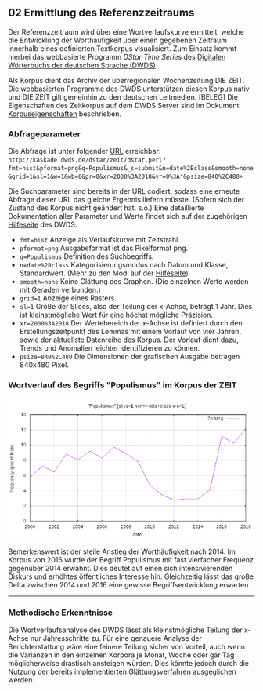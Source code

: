 ## 02 Ermittlung des Referenzzeitraums

Der Referenzzeitraum wird über eine Wortverlaufskurve ermittelt, welche die Entwicklung der Worthäufigkeit über einen gegebenen Zeitraum innerhalb eines definierten Textkorpus visualisiert. Zum Einsatz kommt hierbei das webbasierte Programm *DStar Time Series* des [Digitalen Wörterbuchs der deutschen Sprache (DWDS)](https://www.dwds.de/).

Als Korpus dient das Archiv der überregionalen Wochenzeitung DIE ZEIT. Die webbasierten Programme des DWDS unterstützen diesen Korpus nativ und DIE ZEIT gilt gemeinhin zu den deutschen Leitmedien. [BELEG] Die Eigenschaften des Zeitkorpus auf dem DWDS Server sind im Dokument [Korpuseigenschaften](/02_Referenzzeitraum/Korpuseigenschaften.md) beschrieben.

### Abfrageparameter

Die Abfrage ist unter folgender [URL](https://kaskade.dwds.de/dstar/zeit/dstar.perl?fmt=hist&pformat=png&q=Populismus&_s=submit&n=date%2Bclass&smooth=none&grid=1&sl=1&w=1&wb=0&pr=0&xr=2000%3A2018&yr=0%3A*&psize=840%2C480+) erreichbar:
`http://kaskade.dwds.de/dstar/zeit/dstar.perl?fmt=hist&pformat=png&q=Populismus&_s=submit&n=date%2Bclass&smooth=none&grid=1&sl=1&w=1&wb=0&pr=0&xr=2000%3A2018&yr=0%3A*&psize=840%2C480+`

Die Suchparameter sind bereits in der URL codiert, sodass eine erneute Abfrage dieser URL das gleiche Ergebnis liefern müsste. (Sofern sich der Zustand des Korpus nicht geändert hat. s.o.) Eine detaillierte Dokumentation aller Parameter und Werte findet sich auf der zugehörigen [Hilfeseite](https://kaskade.dwds.de/dstar/zeit/help-hist.perl) des DWDS.

- `fmt=hist` Anzeige als Verlaufskurve mit Zeitstrahl.
- `pformat=png` Ausgabeformat ist das Pixelformat png.
- `q=Populismus` Definition des Suchbegriffs.
- `n=date%2Bclass` Kategorisierungsmodus nach Datum und Klasse, Standardwert. (Mehr zu den Modi auf der [Hilfeseite](https://kaskade.dwds.de/dstar/zeit/help-hist.perl#details-norm)) 
- `smooth=none` Keine Glättung des Graphen. (Die einzelnen Werte werden mit Geraden verbunden.)
- `grid=1` Anzeige eines Rasters.
- `sl=1` Größe der Slices, also der Teilung der x-Achse, beträgt 1 Jahr. Dies ist kleinstmögliche Wert für eine höchst mögliche Präzision.
- `xr=2000%3A2018` Der Wertebereich der x-Achse ist definiert durch den Erstellungszeitpunkt des Lemmas mit einem Vorlauf von vier Jahren, sowie der aktuellste Datenreihe des Korpus. Der Vorlauf dient dazu, Trends und Anomalien leichter identifizieren zu können.
- `psize=840%2C480` Die Dimensionen der grafischen Ausgabe betragen 840x480 Pixel.

### Wortverlauf des Begriffs "Populismus" im Korpus der ZEIT

![Wortverlauf des Begriffs "Populismus" im Korpus DIE ZEIT](/02_Referenzzeitraum/Wortverlauf_Populismus_ZEIT.png)

Bemerkenswert ist der steile Anstieg der Worthäufigkeit nach 2014. Im Korpus von 2016 wurde der Begriff Populismus mit fast vierfacher Frequenz gegenüber 2014 erwähnt. Dies deutet auf einen sich intensivierenden Diskurs und erhöhtes öffentliches Interesse hin. Gleichzeitig lässt das große Delta zwischen 2014 und 2016 eine gewisse Begriffsentwicklung erwarten.

---

### Methodische Erkenntnisse

Die Wortverlaufsanalyse des DWDS lässt als kleinstmögliche Teilung der x-Achse nur Jahresschritte zu. Für eine genauere Analyse der Berichterstattung wäre eine feinere Teilung sicher von Vorteil, auch wenn die Varianzen in den einzelnen Korpora je Monat, Woche oder gar Tag möglicherweise drastisch ansteigen würden. Dies könnte jedoch durch die Nutzung der bereits implementierten Glättungsverfahren ausgeglichen werden.
